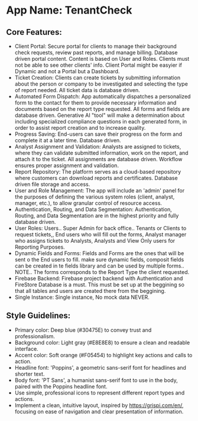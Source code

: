 # **App Name**: TenantCheck

## Core Features:

- Client Portal: Secure portal for clients to manage their background check requests, review past reports, and manage billing. Database driven portal content. Content is based on User and Roles. Clients must not be able to see other clients' info. Client Portal might be easyier if Dynamic and not a Portal but a Dashboard.
- Ticket Creation: Clients can create tickets by submitting information about the person or company to be investigated and selecting the type of report needed. All ticket data is database driven.
- Automated Form Dispatch: App automatically dispatches a personalized form to the contact for them to provide necessary information and documents based on the report type requested. All forms and fields are database driven. Generative AI "tool" will make a determination about including specialized compliance questions in each generated form, in order to assist report creation and to increase quality.
- Progress Saving: End-users can save their progress on the form and complete it at a later time. Database driven.
- Analyst Assignment and Validation: Analysts are assigned to tickets, where they can validate submitted information, work on the report, and attach it to the ticket. All assignments are database driven. Workflow ensures proper assignment and validation.
- Report Repository: The platform serves as a cloud-based repository where customers can download reports and certificates. Database driven file storage and access.
- User and Role Management: The app will include an 'admin' panel for the purposes of defining the various system roles (client, analyst, manager, etc.), to allow granular control of resource access.
- Authentication, Routing, and Data Segmentation: Authentication, Routing, and Data Segmentation are in the highest priority and fully database driven.
- User Roles: Users.. Super Admin for back office.. Tenants or Clients to request tickets,, End users who will fill out the forms, Analyst manager who assigns tickets to Analysts, Analysts and View Only users for Reporting Purposes.
- Dynamic Fields and Forms: Fields and Forms are the ones that will be sent o the End users to fill. make sure dynamic fields, composit fields can be created in te fields library and can be used by multiple forms.. NOTE.. The forms corresponds to the Report Type the client requested.
- Firebase Backend: Firebase project backend with Authentication and FireStore Database is a must. This must be set up at the beggining so that all tables and users are created there from the beggining.
- Single Instance: Single instance, No mock data NEVER.

## Style Guidelines:

- Primary color: Deep blue (#30475E) to convey trust and professionalism.
- Background color: Light gray (#E8E8E8) to ensure a clean and readable interface.
- Accent color: Soft orange (#F05454) to highlight key actions and calls to action.
- Headline font: 'Poppins', a geometric sans-serif font for headlines and shorter text.
- Body font: 'PT Sans', a humanist sans-serif font to use in the body, paired with the Poppins headline font.
- Use simple, professional icons to represent different report types and actions.
- Implement a clean, intuitive layout, inspired by https://grispi.com/en/, focusing on ease of navigation and clear presentation of information.